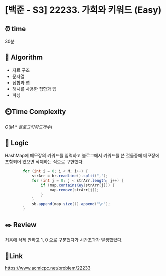 # [백준 - S3] 22233. 가희와 키워드 (Easy)

## ⏰ **time**

30분

## :pushpin: **Algorithm**

- 자료 구조
- 문자열
- 집합과 맵
- 해시를 사용한 집합과 맵
- 파싱

## ⏲️**Time Complexity**

$O(M * 블로그 키워드 개수)$

## :round_pushpin: **Logic**

HashMap에 메모장의 키워드를 입력하고 블로그에서 키워드를 쓴 것들중에 메모장에 포함되어 있으면 삭제하는 식으로 구현했다.

```java
		for (int i = 0; i < M; i++) {
			strArr = br.readLine().split(",");
			for (int j = 0; j < strArr.length; j++) {
				if (map.containsKey(strArr[j])) {
					map.remove(strArr[j]);
				}
			}
			sb.append(map.size()).append("\n");
		}
```

## :black_nib: **Review**

처음에 삭제 안하고 1, 0 으로 구분했다가 시간초과가 발생했었다.

## 📡**Link**

https://www.acmicpc.net/problem/22233
